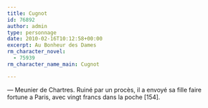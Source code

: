```yaml
---
title: Cugnot
id: 76892
author: admin
type: personnage
date: 2010-02-16T10:12:58+00:00
excerpt: Au Bonheur des Dames
rm_character_novel:
  - 75939
rm_character_name_main: Cugnot

---
```

— Meunier de Chartres. Ruiné par un procès, il a envoyé sa fille faire fortune a Paris, avec vingt francs dans la poche [154]. 